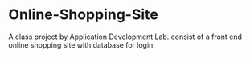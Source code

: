 # Online-Shopping-Site
A class project by Application Development Lab. consist of a front end online shopping site with database for login.

